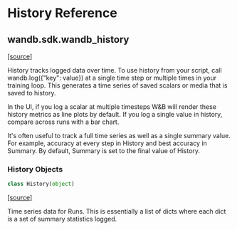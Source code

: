 # History Reference

## wandb.sdk.wandb\_history

[\[source\]](https://github.com/wandb/client/blob/21787ccda9c60578fcf0c7f7b0d06c887b48a343/wandb/sdk/wandb_history.py#L3)

History tracks logged data over time. To use history from your script, call wandb.log\({"key": value}\) at a single time step or multiple times in your training loop. This generates a time series of saved scalars or media that is saved to history.

In the UI, if you log a scalar at multiple timesteps W&B will render these history metrics as line plots by default. If you log a single value in history, compare across runs with a bar chart.

It's often useful to track a full time series as well as a single summary value. For example, accuracy at every step in History and best accuracy in Summary. By default, Summary is set to the final value of History.

### History Objects

```python
class History(object)
```

[\[source\]](https://github.com/wandb/client/blob/21787ccda9c60578fcf0c7f7b0d06c887b48a343/wandb/sdk/wandb_history.py#L23)

Time series data for Runs. This is essentially a list of dicts where each dict is a set of summary statistics logged.

